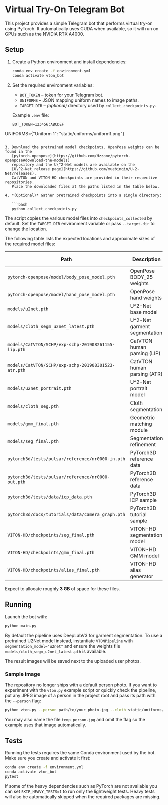 
# Virtual Try-On Telegram Bot

This project provides a simple Telegram bot that performs virtual try-on using
PyTorch. It automatically uses CUDA when available, so it will run on GPUs such
as the NVIDIA RTX A4000.

## Setup

1. Create a Python environment and install dependencies:

   ```bash
   conda env create -f environment.yml
   conda activate vton_bot
   ```

2. Set the required environment variables:

    - `BOT_TOKEN` – token for your Telegram bot.
    - `UNIFORMS` – JSON mapping uniform names to image paths.
    - `TARGET_DIR` – _(optional)_ directory used by `collect_checkpoints.py`.

   Example `.env` file:

   ```env
   BOT_TOKEN=123456:ABCDEF
UNIFORMS={"Uniform 1": "static/uniforms/uniform1.png"}
```

3. Download the pretrained model checkpoints. OpenPose weights can be found in the
   [pytorch-openpose](https://github.com/Hzzone/pytorch-openpose#download-the-models)
   repository and the U\^2-Net models are available on the
   [U\^2-Net release page](https://github.com/xuebinqin/U-2-Net/releases).
   CatVTON and VITON-HD checkpoints are provided in their respective repositories.
   Place the downloaded files at the paths listed in the table below.

4. *(Optional)* Gather pretrained checkpoints into a single directory:

   ```bash
   python collect_checkpoints.py
   ```

   The script copies the various model files into `checkpoints_collected` by default.
   Set the `TARGET_DIR` environment variable or pass `--target-dir` to change the location.

The following table lists the expected locations and approximate sizes of the
required model files:

| Path | Description | Approx. size |
| --- | --- | --- |
| `pytorch-openpose/model/body_pose_model.pth` | OpenPose BODY\_25 weights | ~200 MB |
| `pytorch-openpose/model/hand_pose_model.pth` | OpenPose hand weights | ~25 MB |
| `models/u2net.pth` | U\^2-Net base model | ~170 MB |
| `models/cloth_segm_u2net_latest.pth` | U\^2-Net garment segmentation | ~170 MB |
| `models/CatVTON/SCHP/exp-schp-201908261155-lip.pth` | CatVTON human parsing (LIP) | ~250 MB |
| `models/CatVTON/SCHP/exp-schp-201908301523-atr.pth` | CatVTON human parsing (ATR) | ~250 MB |
| `models/u2net_portrait.pth` | U\^2-Net portrait model | ~170 MB |
| `models/cloth_seg.pth` | Cloth segmentation | ~100 MB |
| `models/gmm_final.pth` | Geometric matching module | ~110 MB |
| `models/seg_final.pth` | Segmentation refinement | ~320 MB |
| `pytorch3d/tests/pulsar/reference/nr0000-in.pth` | PyTorch3D reference data | <1 MB |
| `pytorch3d/tests/pulsar/reference/nr0000-out.pth` | PyTorch3D reference data | <1 MB |
| `pytorch3d/tests/data/icp_data.pth` | PyTorch3D ICP sample | <1 MB |
| `pytorch3d/docs/tutorials/data/camera_graph.pth` | PyTorch3D tutorial sample | <1 MB |
| `VITON-HD/checkpoints/seg_final.pth` | VITON-HD segmentation model | ~260 MB |
| `VITON-HD/checkpoints/gmm_final.pth` | VITON-HD GMM model | ~190 MB |
| `VITON-HD/checkpoints/alias_final.pth` | VITON-HD alias generator | ~1.1 GB |

Expect to allocate roughly **3 GB** of space for these files.

## Running

Launch the bot with:

```bash
python main.py
```

By default the pipeline uses DeepLabV3 for garment segmentation. To use a
pretrained U2Net model instead, instantiate `VTONPipeline` with
`segmentation_model="u2net"` and ensure the weights file
`models/cloth_segm_u2net_latest.pth` is available.

The result images will be saved next to the uploaded user photos.

### Sample image

The repository no longer ships with a default person photo. If you want to
experiment with the `vton.py` example script or quickly check the pipeline, put
any JPEG image of a person in the project root and pass its path with the
`--person` flag:

```bash
python vton.py --person path/to/your_photo.jpg --cloth static/uniforms/uniform1.png
```

You may also name the file `temp_person.jpg` and omit the flag so the example
uses that image automatically.

## Tests

Running the tests requires the same Conda environment used by the bot. Make
sure you create and activate it first:

```bash
conda env create -f environment.yml
conda activate vton_bot
pytest
```

If some of the heavy dependencies such as PyTorch are not available you can set
`SKIP_HEAVY_TESTS=1` to run only the lightweight tests. Heavy tests will also be
automatically skipped when the required packages are missing.


